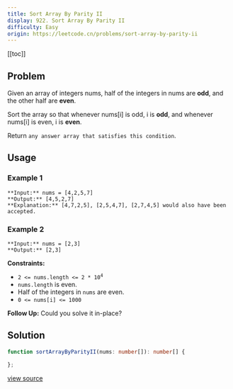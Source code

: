 ```yaml
---
title: Sort Array By Parity II
display: 922. Sort Array By Parity II
difficulty: Easy
origin: https://leetcode.cn/problems/sort-array-by-parity-ii
---
```


[[toc]]

## Problem

Given an array of integers nums, half of the integers in nums are **odd**, and the other half are **even**.

Sort the array so that whenever nums[i] is odd, i is **odd**, and whenever nums[i] is even, i is **even**.

Return `any answer array that satisfies this condition`.

 ## Usage

### Example 1

```
**Input:** nums = [4,2,5,7]
**Output:** [4,5,2,7]
**Explanation:** [4,7,2,5], [2,5,4,7], [2,7,4,5] would also have been accepted.
```

### Example 2

```
**Input:** nums = [2,3]
**Output:** [2,3]
```

 
**Constraints:**

- <code>2 &lt;= nums.length &lt;= 2 * 10<sup>4</sup></code>
- <code>nums.length</code> is even.
- Half of the integers in <code>nums</code> are even.
- <code>0 &lt;= nums[i] &lt;= 1000</code>

 
**Follow Up:** Could you solve it in-place?


## Solution

```ts
function sortArrayByParityII(nums: number[]): number[] {

};
```

[view source](https://leetcode.cn/problems/sort-array-by-parity-ii)
